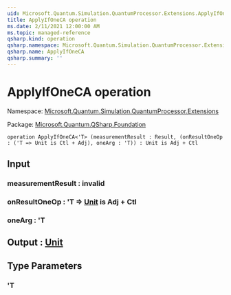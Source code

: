 ```yaml
---
uid: Microsoft.Quantum.Simulation.QuantumProcessor.Extensions.ApplyIfOneCA
title: ApplyIfOneCA operation
ms.date: 2/11/2021 12:00:00 AM
ms.topic: managed-reference
qsharp.kind: operation
qsharp.namespace: Microsoft.Quantum.Simulation.QuantumProcessor.Extensions
qsharp.name: ApplyIfOneCA
qsharp.summary: ''
---
```


# ApplyIfOneCA operation

Namespace: [Microsoft.Quantum.Simulation.QuantumProcessor.Extensions](xref:Microsoft.Quantum.Simulation.QuantumProcessor.Extensions)

Package: [Microsoft.Quantum.QSharp.Foundation](https://nuget.org/packages/Microsoft.Quantum.QSharp.Foundation)




```qsharp
operation ApplyIfOneCA<'T> (measurementResult : Result, (onResultOneOp : ('T => Unit is Ctl + Adj), oneArg : 'T)) : Unit is Adj + Ctl
```


## Input

### measurementResult : __invalid<Result>__




### onResultOneOp : 'T => [Unit](xref:microsoft.quantum.lang-ref.unit)  is Adj + Ctl




### oneArg : 'T





## Output : [Unit](xref:microsoft.quantum.lang-ref.unit)



## Type Parameters

### 'T

